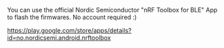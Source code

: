 You can use the official Nordic Semiconductor "nRF Toolbox for BLE" App
to flash the firmwares. No account required :)

https://play.google.com/store/apps/details?id=no.nordicsemi.android.nrftoolbox
